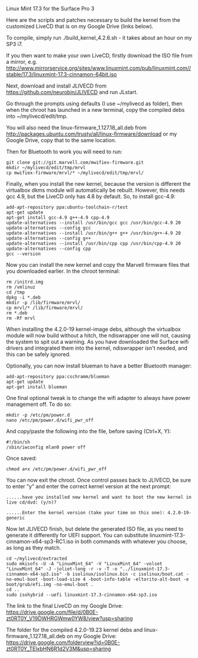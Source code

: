 Linux Mint 17.3 for the Surface Pro 3

Here are the scripts and patches necessary to build the kernel from the customized LiveCD that is on my Google Drive (links below).

To compile, simply run ./build_kernel_4.2.6.sh - it takes about an hour on my SP3 i7.

If you then want to make your own LiveCD, firstly download the ISO file from a mirror, e.g. http://www.mirrorservice.org/sites/www.linuxmint.com/pub/linuxmint.com//stable/17.3/linuxmint-17.3-cinnamon-64bit.iso

Next, download and install JLIVECD from https://github.com/neurobin/JLIVECD and run JLstart.

Go through the prompts using defaults (I use ~/mylivecd as folder), then when the chroot has launched in a new terminal, copy the compiled debs into ~/mylivecd/edit/tmp.

You will also need the linux-firmware_1.127.18_all.deb from http://packages.ubuntu.com/trusty/all/linux-firmware/download or my Google Drive, copy that to the same location.

Then for Bluetooth to work you will need to run:

```
git clone git://git.marvell.com/mwifiex-firmware.git  
mkdir ~/mylivecd/edit/tmp/mrvl
cp mwifiex-firmware/mrvl/* ~/mylivecd/edit/tmp/mrvl/
```

Finally, when you install the new kernel, because the version is different the virtualbox dkms module will automatically be rebuilt. However, this needs gcc 4.9, but the LiveCD only has 4.8 by default. So, to install gcc-4.9:

```
add-apt-repository ppa:ubuntu-toolchain-r/test
apt-get update
apt-get install gcc-4.9 g++-4.9 cpp-4.9
update-alternatives --install /usr/bin/gcc gcc /usr/bin/gcc-4.9 20
update-alternatives --config gcc
update-alternatives --install /usr/bin/g++ g++ /usr/bin/g++-4.9 20
update-alternatives --config g++
update-alternatives --install /usr/bin/cpp cpp /usr/bin/cpp-4.9 20
update-alternatives --config cpp
gcc --version
```

Now you can install the new kernel and copy the Marvell firmware files that you downloaded earlier. In the chroot terminal:

```
rm /initrd.img
rm /vmlinuz
cd /tmp
dpkg -i *.deb
mkdir -p /lib/firmware/mrvl/  
cp mrvl/* /lib/firmware/mrvl/ 
rm *.deb
rm -Rf mrvl
```

When installing the 4.2.0-19 kernel-image debs, although the virtualbox module will now build without a hitch, the ndiswrapper one will not, causing the system to spit out a warning. As you have downloaded the Surface wifi drivers and integrated them into the kernel, ndiswrapper isn't needed, and this can be safely ignored.

Optionally, you can now install blueman to have a better Bluetooth manager:

```
add-apt-repository ppa:cschramm/blueman
apt-get update
apt-get install blueman
```

One final optional tweak is to change the wifi adapter to always have power management off. To do so:

```
mkdir -p /etc/pm/power.d
nano /etc/pm/power.d/wifi_pwr_off
```

And copy/paste the following into the file, before saving (Ctrl+X, Y):

```
#!/bin/sh
/sbin/iwconfig mlan0 power off
```

Once saved:
```
chmod a+x /etc/pm/power.d/wifi_pwr_off
```

You can now exit the chroot. Once control passes back to JLIVECD, be sure to enter "y" and enter the correct kernel version at the next prompt:

```
......have you installed new kernel and want to boot the new kernel in live cd/dvd: (y/n)?

......Enter the kernel version (take your time on this one): 4.2.0-19-generic
```

Now let JLIVECD finish, but delete the generated ISO file, as you need to generate it differently for UEFI support. You can substitute linuxmint-17.3-cinnamon-x64-sp3-RC1.iso in both commands with whatever you choose, as long as they match.

```
cd ~/mylivecd/extracted
sudo mkisofs -U -A "LinuxMint_64" -V "LinuxMint_64" -volset "LinuxMint_64" -J -joliet-long -r -v -T -o "../linuxmint-17.3-cinnamon-x64-sp3.iso" -b isolinux/isolinux.bin -c isolinux/boot.cat -no-emul-boot -boot-load-size 4 -boot-info-table -eltorito-alt-boot -e boot/grub/efi.img -no-emul-boot .
cd ..
sudo isohybrid --uefi linuxmint-17.3-cinnamon-x64-sp3.iso
```


The link to the final LiveCD on my Google Drive: https://drive.google.com/file/d/0B0E-zt0RT0Y_V19DWHRGWmw0YW8/view?usp=sharing

The folder for the compiled 4.2.0-19.23 kernel debs and linux-firmware_1.127.18_all.deb on my Google Drive: https://drive.google.com/folderview?id=0B0E-zt0RT0Y_TElxbHN6R1d2V3M&usp=sharing

